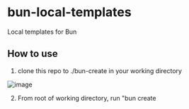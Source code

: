 # bun-local-templates

Local templates for Bun

## How to use

1. clone this repo to ./bun-create in your working directory

![image](https://github.com/user-attachments/assets/9d21da88-0fc5-4e9f-9c81-b33ba773fa69)

2. From root of working directory, run "bun create <template>" command to create project from prefered template. 

![image](https://github.com/user-attachments/assets/8fd9cb53-209d-441f-a1b7-2566dbbf4685)

## Supported Templates

- bun-app
- bun-module
- capacitor-app
- cordova-app
- monaca-app
- node-cli
- pwa
- vanilla
- js-library
- vite-preact
- vite-vanilla
